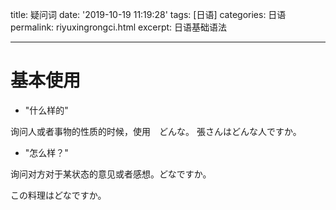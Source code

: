 title: 疑问词
date: '2019-10-19 11:19:28'
tags: [日语]
categories: 日语
permalink: riyuxingrongci.html
excerpt: 日语基础语法

---
# 基本使用

- "什么样的"

询问人或者事物的性质的时候，使用　どんな。
張さんはどんな人ですか。

- "怎么样？"

询问对方对于某状态的意见或者感想。どなですか。

この料理はどなですか。
